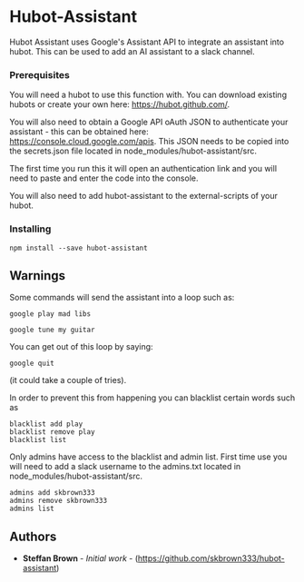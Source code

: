# Hubot-Assistant

Hubot Assistant uses Google's Assistant API to integrate an assistant into hubot.  This can be used to add an AI assistant to a slack channel.  

### Prerequisites

You will need a hubot to use this function with. You can download existing hubots or create your own here: https://hubot.github.com/.

You will also need to obtain a Google API oAuth JSON to authenticate your assistant - this can be obtained here: https://console.cloud.google.com/apis. This JSON needs to be copied into the secrets.json file located in node_modules/hubot-assistant/src.

The first time you run this it will open an authentication link and you will need to paste and enter the code into the console. 

You will also need to add hubot-assistant to the external-scripts of your hubot.

### Installing

```
npm install --save hubot-assistant
```

## Warnings

Some commands will send the assistant into a loop such as: 

```
google play mad libs
```

```
google tune my guitar
```

You can get out of this loop by saying:

```
google quit
```
(it could take a couple of tries).


In order to prevent this from happening you can blacklist certain words such as 

```
blacklist add play
blacklist remove play
blacklist list
```

Only admins have access to the blacklist and admin list. First time use you will need to add a slack username to the admins.txt located in node_modules/hubot-assistant/src.

```
admins add skbrown333
admins remove skbrown333
admins list
```

## Authors

* **Steffan Brown** - *Initial work* - (https://github.com/skbrown333/hubot-assistant)